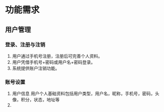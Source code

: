 # 功能需求
## 用户管理
### 登录、注册与注销
1. 用户通过手机号注册，注册后可完善个人资料。
2. 用户凭借手机号+密码或用户名+密码登录。
3. 系统提供账户注销功能。
###  账号设置
1. 用户信息
用户个人基础资料包括用户类型，用户名，昵称，手机号，密码，头像，积分，状态，地址等
2. 

<!--stackedit_data:
eyJoaXN0b3J5IjpbLTIzNDE0NzgsNjAxNzgwNzUwLDQ5MzUyOT
Q4MywtMTA2NjUxNTU5MiwtMjA4ODc0NjYxMl19
-->